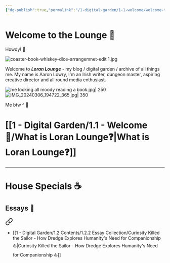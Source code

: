 ```yaml
---
{"dg-publish":true,"permalink":"/1-digital-garden/1-1-welcome/welcome-to-loran-lounge/","tags":["gardenEntry"],"created":"2025-05-30T15:12:28.147+02:00","updated":"2025-06-12T14:14:34.424+02:00"}
---
```


# Welcome to the Lounge 🥃

Howdy! 👋

![coaster-book-whiskey-dice-arrangemnet-edit 1.jpg](/img/user/Images/coaster-book-whiskey-dice-arrangemnet-edit%201.jpg)

Welcome to ***Loran Lounge*** - my blog / digital garden / archive of all things me. My name is Aaron Lowry, I'm an Irish writer, dungeon master, aspiring creative director and all round media enthusiast.

![me looking all moody reading a book.jpg| 250](/img/user/Images/me%20looking%20all%20moody%20reading%20a%20book.jpg) ![IMG_20240306_194722_365.jpg| 350](/img/user/Images/IMG_20240306_194722_365.jpg)

Me btw ^ 👋
# [[1 - Digital Garden/1.1 - Welcome 👋/What is Loran Lounge❓\|What is Loran Lounge❓]]
- - - - - - 
# House Specials ☕
## Essays 📝

<div class="transclusion internal-embed is-loaded"><a class="markdown-embed-link" href="/1-digital-garden/1-2-contents/1-2-1-house-specials/essays/" aria-label="Open link"><svg xmlns="http://www.w3.org/2000/svg" width="24" height="24" viewBox="0 0 24 24" fill="none" stroke="currentColor" stroke-width="2" stroke-linecap="round" stroke-linejoin="round" class="svg-icon lucide-link"><path d="M10 13a5 5 0 0 0 7.54.54l3-3a5 5 0 0 0-7.07-7.07l-1.72 1.71"></path><path d="M14 11a5 5 0 0 0-7.54-.54l-3 3a5 5 0 0 0 7.07 7.07l1.71-1.71"></path></svg></a><div class="markdown-embed">




 - [[1 - Digital Garden/1.2 Contents/1.2.2 Essay Collection/Curiosity Killed the Sailor - How Dredge Explores Humanity's Need for Companionship ⛵\|Curiosity Killed the Sailor - How Dredge Explores Humanity's Need for Companionship ⛵]]

</div></div>

